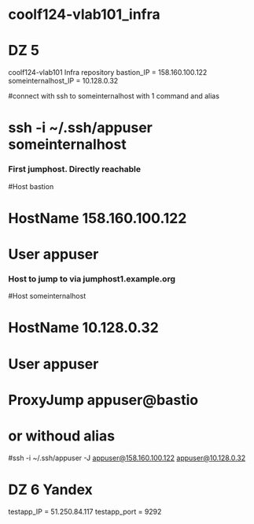 # coolf124-vlab101_infra
# DZ 5
coolf124-vlab101 Infra repository
bastion_IP = 158.160.100.122
someinternalhost_IP = 10.128.0.32

#connect with ssh to someinternalhost with 1 command and alias
# ssh -i ~/.ssh/appuser someinternalhost

### First jumphost. Directly reachable
#Host bastion
#  HostName 158.160.100.122
#  User appuser
### Host to jump to via jumphost1.example.org
#Host someinternalhost
#  HostName 10.128.0.32
#  User appuser
#  ProxyJump appuser@bastio

# or withoud alias
#ssh -i ~/.ssh/appuser -J appuser@158.160.100.122 appuser@10.128.0.32

# DZ 6 Yandex
testapp_IP = 51.250.84.117
testapp_port = 9292
